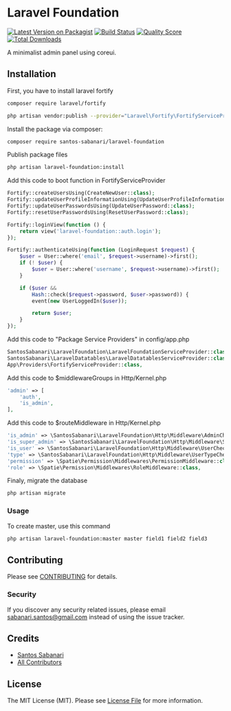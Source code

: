 # Laravel Foundation

[![Latest Version on Packagist](https://img.shields.io/packagist/v/santos-sabanari/laravel-foundation.svg?style=flat-square)](https://packagist.org/packages/santos-sabanari/laravel-foundation)
[![Build Status](https://img.shields.io/travis/santos-sabanari/laravel-foundation/master.svg?style=flat-square)](https://travis-ci.org/santos-sabanari/laravel-foundation)
[![Quality Score](https://img.shields.io/scrutinizer/g/santos-sabanari/laravel-foundation.svg?style=flat-square)](https://scrutinizer-ci.com/g/santos-sabanari/laravel-foundation)
[![Total Downloads](https://img.shields.io/packagist/dt/santos-sabanari/laravel-foundation.svg?style=flat-square)](https://packagist.org/packages/santos-sabanari/laravel-foundation)

A minimalist admin panel using coreui.

## Installation

First, you have to install laravel fortify

```bash
composer require laravel/fortify

php artisan vendor:publish --provider="Laravel\Fortify\FortifyServiceProvider"
``` 

Install the package via composer:

```bash
composer require santos-sabanari/laravel-foundation
```

Publish package files

```bash
php artisan laravel-foundation:install
```

Add this code to boot function in FortifyServiceProvider

``` php
Fortify::createUsersUsing(CreateNewUser::class);
Fortify::updateUserProfileInformationUsing(UpdateUserProfileInformation::class);
Fortify::updateUserPasswordsUsing(UpdateUserPassword::class);
Fortify::resetUserPasswordsUsing(ResetUserPassword::class);

Fortify::loginView(function () {
    return view('laravel-foundation::auth.login');
});

Fortify::authenticateUsing(function (LoginRequest $request) {
    $user = User::where('email', $request->username)->first();
    if (! $user) {
        $user = User::where('username', $request->username)->first();
    }

    if ($user &&
        Hash::check($request->password, $user->password)) {
        event(new UserLoggedIn($user));

        return $user;
    }
});
```

Add this code to "Package Service Providers" in config/app.php

``` php
SantosSabanari\LaravelFoundation\LaravelFoundationServiceProvider::class,
SantosSabanari\LaravelDatatables\LaravelDatatablesServiceProvider::class,
App\Providers\FortifyServiceProvider::class,
```

Add this code to $middlewareGroups in Http/Kernel.php

``` php
'admin' => [
    'auth',
    'is_admin',
],
```

Add this code to $routeMiddleware in Http/Kernel.php
 
``` php
'is_admin' => \SantosSabanari\LaravelFoundation\Http\Middleware\AdminCheck::class,
'is_super_admin' => \SantosSabanari\LaravelFoundation\Http\Middleware\SuperAdminCheck::class,
'is_user' => \SantosSabanari\LaravelFoundation\Http\Middleware\UserCheck::class,
'type' => \SantosSabanari\LaravelFoundation\Http\Middleware\UserTypeCheck::class,
'permission' => \Spatie\Permission\Middlewares\PermissionMiddleware::class,
'role' => \Spatie\Permission\Middlewares\RoleMiddleware::class,
```

Finaly, migrate the database

```bash
php artisan migrate
```

### Usage

To create master, use this command
```bash
php artisan laravel-foundation:master master field1 field2 field3
```

## Contributing
Please see [CONTRIBUTING](CONTRIBUTING.md) for details.

### Security

If you discover any security related issues, please email sabanari.santos@gmail.com instead of using the issue tracker.

## Credits

- [Santos Sabanari](https://github.com/santos-sabanari)
- [All Contributors](../../contributors)

## License

The MIT License (MIT). Please see [License File](LICENSE.md) for more information.
